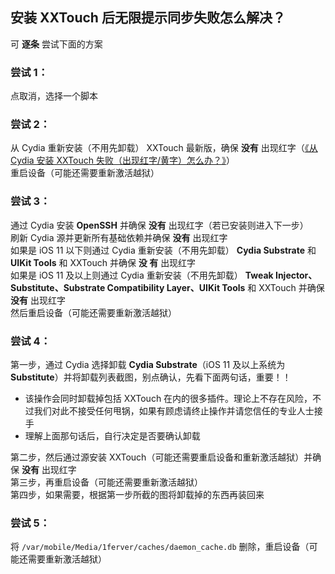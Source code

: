 ## 安装 XXTouch 后无限提示同步失败怎么解决？
可 **逐条** 尝试下面的方案  

### 尝试 1：  
点取消，选择一个脚本  

### 尝试 2：  
从 Cydia 重新安装（不用先卸载） XXTouch 最新版，确保 **没有** 出现红字（[《从 Cydia 安装 XXTouch 失败（出现红字/黄字）怎么办？》](faq-0013.md)）  
重启设备（可能还需要重新激活越狱）  

### 尝试 3：  
通过 Cydia 安装 **OpenSSH** 并确保 **没有** 出现红字（若已安装则进入下一步）  
刷新 Cydia 源并更新所有基础依赖并确保 **没有** 出现红字  
如果是 iOS 11 以下则通过 Cydia 重新安装（不用先卸载） **Cydia Substrate** 和 **UIKit Tools** 和 XXTouch 并确保 **没  有** 出现红字  
如果是 iOS 11 及以上则通过 Cydia 重新安装（不用先卸载） **Tweak Injector、Substitute、Substrate Compatibility Layer、UIKit Tools** 和 XXTouch 并确保 **没有** 出现红字  
然后重启设备（可能还需要重新激活越狱） 

### 尝试 4：  
第一步，通过 Cydia 选择卸载 **Cydia Substrate**（iOS 11 及以上系统为 **Substitute**）并将卸载列表截图，别点确认，先看下面两句话，重要！！  
- 该操作会同时卸载掉包括 XXTouch 在内的很多插件。理论上不存在风险，不过我们对此不接受任何甩锅，如果有顾虑请终止操作并请您信任的专业人士接手
- 理解上面那句话后，自行决定是否要确认卸载  

第二步，然后通过源安装 XXTouch（可能还需要重启设备和重新激活越狱）并确保 **没有** 出现红字  
第三步，再重启设备（可能还需要重新激活越狱）  
第四步，如果需要，根据第一步所截的图将卸载掉的东西再装回来  

### 尝试 5：  
将 `/var/mobile/Media/1ferver/caches/daemon_cache.db` 删除，重启设备（可能还需要重新激活越狱）  

